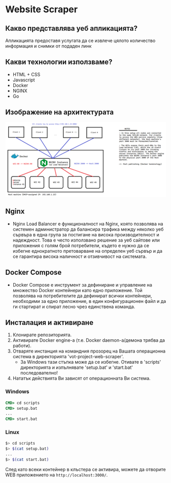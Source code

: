 # Website Scraper

## Какво представлява уеб апликацията?
Апликацията предоставя услугата да се извлече цялото количество информация и снимки от подаден линк

## Какви технологии използваме?
* HTML + CSS
* Javascript
* Docker
* NGINX
* Go

## Изображение на архитектурата
![arch](./images/arch2.png)

## Nginx
* Nginx Load Balancer е функционалност на Nginx, която позволява на системен администратор да балансира трафика между няколко уеб сървъра в една група за постигане на висока производителност и надеждност. Това е често използвано решение за уеб сайтове или приложения с голям брой потребители, където е нужно да се избегне еднократното претоварване на определен уеб сървър и да се гарантира висока наличност и отзивчивост на системата.

## Docker Compose
* Docker Compose е инструмент за дефиниране и управление на множество Docker контейнери като едно приложение. Той позволява на потребителите да дефинират всички контейнери, необходими за едно приложение, в един конфигурационен файл и да ги стартират и спират лесно чрез единствена команда.

## Инсталация и активиране
1. Клонирате репозиторията.
2. Активирате Docker engine-a (т.е. Docker daemon-a/демона трябва да работи).
3. Отваряте инстанция на командния прозорец на Вашата операционна система в директорията 'vot-project-web-scraper'.
    - За Windows тази стъпка може да се избегне. Отивате в 'scripts' директорията и изпълнявате 'setup.bat' и 'start.bat' последователно!
4. Нататък действията Ви зависят от операционната Ви система.

### Windows
```bat
CMD> cd scripts
CMD> setup.bat
...
CMD> start.bat
```

### Linux
```sh
$> cd scripts
$> $(cat setup.bat)
...
$> $(cat start.bat)
```

След като всеки контейнер в клъстера се активира, можете да отворите WEB приложението на `http://localhost:3000/`.
